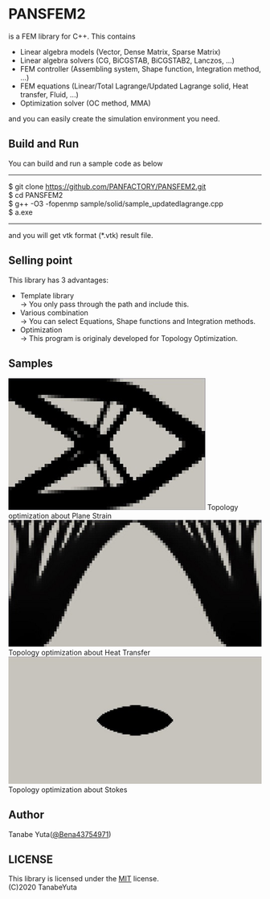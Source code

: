 # PANSFEM2
is a FEM library for C++. This contains  
*  Linear algebra models (Vector, Dense Matrix, Sparse Matrix)
*  Linear algebra solvers (CG, BiCGSTAB, BiCGSTAB2, Lanczos, ...)
*  FEM controller (Assembling system, Shape function, Integration method, ...)
*  FEM equations (Linear/Total Lagrange/Updated Lagrange solid, Heat transfer, Fluid, ...)
*  Optimization solver (OC method, MMA)

and you can easily create the simulation environment you need.

## Build and Run
You can build and run a sample code as below

---
$ git clone https://github.com/PANFACTORY/PANSFEM2.git  
$ cd PANSFEM2  
$ g++ -O3 -fopenmp sample/solid/sample_updatedlagrange.cpp  
$ a.exe  

---
and you will get vtk format (*.vtk) result file.  

## Selling point
This library has 3 advantages:

*  Template library  
→ You only pass through the path and include this.
*  Various combination  
→ You can select Equations, Shape functions and Integration methods. 
*  Optimization  
→ This program is originaly developed for Topology Optimization. 

## Samples

<img src="https://github.com/PANFACTORY/PANSFEM2/blob/images/img/PlaneStrain.JPG" height="50%">
Topology optimization about Plane Strain

<img src="https://github.com/PANFACTORY/PANSFEM2/blob/images/img/HeatTransfer.JPG" height="50%">
Topology optimization about Heat Transfer

<img src="https://github.com/PANFACTORY/PANSFEM2/blob/images/img/Stokes.JPG" height="50%">
Topology optimization about Stokes

## Author
Tanabe Yuta([@Bena43754971](https://twitter.com/Bena43754971))


## LICENSE
This library is licensed under the [MIT](https://github.com/PANFACTORY/PANSFEM2/blob/master/LICENSE) license.  
(C)2020 TanabeYuta

